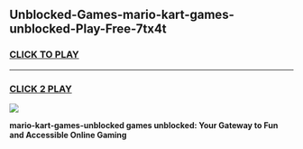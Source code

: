 
## Unblocked-Games-mario-kart-games-unblocked-Play-Free-7tx4t
<h3>
<a href="https://premium76.site?title=mario-kart-games-unblocked&ref=18A">CLICK TO PLAY</a></h3>
<hr>

<h3>
<a href="https://premium76.site?title=mario-kart-games-unblocked&ref=18A">CLICK 2 PLAY</a>
  
</h3>

<a href="https://premium76.site?title=mario-kart-games-unblocked&ref=18A"><img src="https://clearcache.store/games.png"></a>


**mario-kart-games-unblocked games unblocked: Your Gateway to Fun and Accessible Online Gaming**
